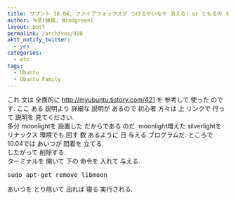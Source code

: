 ```yaml
---
title: ウブント 10.04, ファイアフォックスが つけるやいなや 消える! or ともるの ない. (あるいは Attempting to load the system libmoon という エラーを 出して 実行 中 なり)
author: 녹풍(綠風, Windgreen)
layout: post
permalink: /archives/498
aktt_notify_twitter:
  - yes
categories:
  - etc
tags:
  - Ubuntu
  - Ubuntu Family
---
```

これ 文は 全面的に <a target="_blank" href="http://myubuntu.tistory.com/421">http://myubuntu.tistory.com/421</a> を 参考して 使った のです. ここ ある 説明より 詳細な 説明が あるので 初心者 方々は 上 リンクで 行って 説明を 見てください.  
多分 moonlightを 設置した だからである のだ. moonlight増えた silverlightを リナックス 環境でも 回す 数 あるように 日 与える プログラムだ. ところで 10.04では あいつが 悶着を 立てる.  
したがって 削除する.  
ターミナルを 開いて 下の 命令を 入れて 与える.

<pre class="brush:plain">sudo apt-get remove libmoon</pre>

あいつを とり除いて 出れば 寝る 実行される.